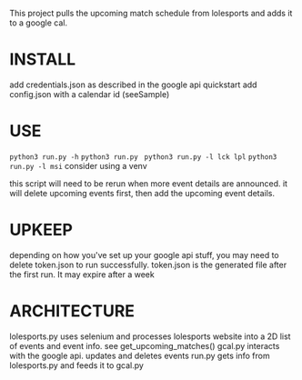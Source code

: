 This project pulls the upcoming match schedule from lolesports and adds it to a google cal. 

# INSTALL
add credentials.json as described in the google api quickstart 
add config.json with a calendar id (seeSample)


# USE
`python3 run.py -h`
`python3 run.py `
`python3 run.py -l lck lpl`
`python3 run.py -l msi`
consider using a venv

this script will need to be rerun when more event details are announced. it will delete upcoming events first, then add the upcoming event details. 

# UPKEEP
depending on how you've set up your google api stuff, you may need to delete token.json to run successfully. token.json is the generated file after the first run. It may expire after a week

# ARCHITECTURE
lolesports.py   uses selenium and processes lolesports website into a 2D list of events and event info. 
                see get_upcoming_matches()
gcal.py         interacts with the google api. updates and deletes events
run.py          gets info from lolesports.py and feeds it to gcal.py
